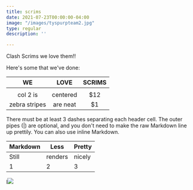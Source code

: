 ```yaml
---
title: scrims
date: 2021-07-23T00:00:00-04:00
image: "/images/tyspurpteam2.jpg"
type: regular
description: ''

---
```

Clash Scrims we love them!!

Here's some that we've done:

| WE | LOVE | SCRIMS |
| :---: | :---: | :---: |
| [](/images/clashsports.jpg) | [](/images/banner-2.png) | [](/images/tyspurpteam2.jpg) |
| col 2 is | centered | $12 |
| zebra stripes | are neat | $1 |

There must be at least 3 dashes separating each header cell.
The outer pipes (|) are optional, and you don't need to make the
raw Markdown line up prettily. You can also use inline Markdown.

| Markdown | Less | Pretty |
| --- | --- | --- |
| Still | renders | nicely |
| 1 | 2 | 3 |

l![](/images/banner-2.png)